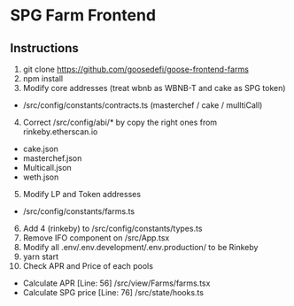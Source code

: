 # SPG Farm Frontend
## Instructions
1. git clone https://github.com/goosedefi/goose-frontend-farms
2. npm install
3. Modify core addresses (treat wbnb as WBNB-T and cake as SPG token)
- /src/config/constants/contracts.ts (masterchef / cake / mulltiCall)
4. Correct /src/config/abi/* by copy the right ones from rinkeby.etherscan.io
- cake.json 
- masterchef.json
- Multicall.json
- weth.json 
5. Modify LP and Token addresses
- /src/config/constants/farms.ts
6. Add 4 (rinkeby) to /src/config/constants/types.ts
7. Remove IFO component on /src/App.tsx
8. Modify all .env/.env.development/.env.production/ to be Rinkeby
9. yarn start
10. Check APR and Price of each pools
- Calculate APR [Line: 56] /src/view/Farms/farms.tsx
- Calculate SPG price [Line: 76] /src/state/hooks.ts

